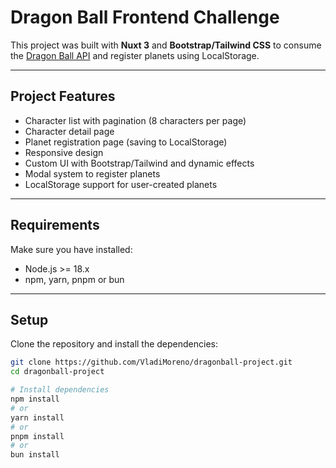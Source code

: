 # Dragon Ball Frontend Challenge

This project was built with **Nuxt 3** and **Bootstrap/Tailwind CSS** to consume the [Dragon Ball API](https://dragonball-api.com/) and register planets using LocalStorage.

---

## Project Features

- Character list with pagination (8 characters per page)
- Character detail page
- Planet registration page (saving to LocalStorage)
- Responsive design
- Custom UI with Bootstrap/Tailwind and dynamic effects
- Modal system to register planets
- LocalStorage support for user-created planets

---

## Requirements

Make sure you have installed:

- Node.js >= 18.x
- npm, yarn, pnpm or bun

---

## Setup

Clone the repository and install the dependencies:

```bash
git clone https://github.com/VladiMoreno/dragonball-project.git
cd dragonball-project

# Install dependencies
npm install
# or
yarn install
# or
pnpm install
# or
bun install

